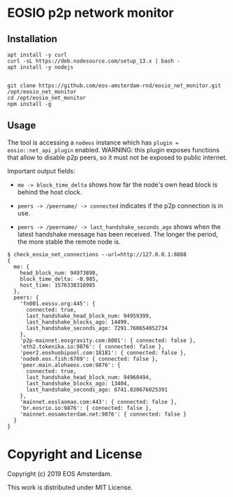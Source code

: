 EOSIO p2p network monitor
=========================

## Installation

```
apt install -y curl
curl -sL https://deb.nodesource.com/setup_13.x | bash -
apt install -y nodejs


git clone https://github.com/eos-amsterdam-rnd/eosio_net_monitor.git /opt/eosio_net_monitor
cd /opt/eosio_net_monitor
npm install -g

```


## Usage

The tool is accessing a `nodeos` instance which has `plugin =
eosio::net_api_plugin` enabled. WARNING: this plugin exposes functions
that allow to disable p2p peers, so it must not be exposed to public
internet.

Important output fields:

* `me -> block_time_delta` shows how far the node's own head block is
  behind the host clock.

* `peers -> /peername/ -> connected` indicates if the p2p connection
  is in use.

* `peers -> /peername/ -> last_handshake_seconds_ago` shows when the
  latest handshake message has been received. The longer the period,
  the more stable the remote node is.



```
$ check_eosio_net_connections --url=http://127.0.0.1:8888
{
  me: {
    head_block_num: 94973898,
    block_time_delta: -0.985,
    host_time: 1576338318985
  },
  peers: {
    'fn001.eossv.org:445': {
      connected: true,
      last_handshake_head_block_num: 94959399,
      last_handshake_blocks_ago: 14499,
      last_handshake_seconds_ago: 7291.760654052734
    },
    'p2p-mainnet.eosgravity.com:8001': { connected: false },
    'eth2.tokenika.io:9876': { connected: false },
    'peer2.eoshuobipool.com:18181': { connected: false },
    'node0.eos.fish:6789': { connected: false },
    'peer.main.alohaeos.com:9876': {
      connected: true,
      last_handshake_head_block_num: 94960494,
      last_handshake_blocks_ago: 13404,
      last_handshake_seconds_ago: 6741.830676025391
    },
    'mainnet.eoslaomao.com:443': { connected: false },
    'br.eosrio.io:9876': { connected: false },
    'mainnet.eosamsterdam.net:9876': { connected: false }
  }
}

```


# Copyright and License

Copyright (c) 2019 EOS Amsterdam.

This work is distributed under MIT License.
